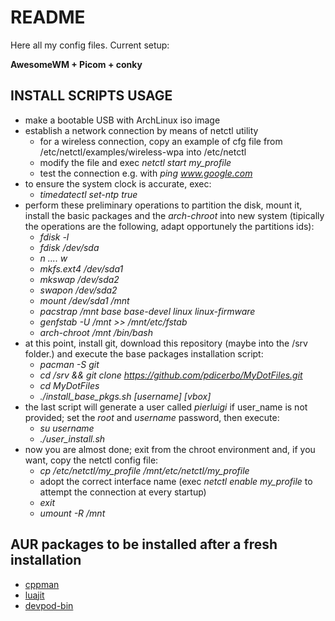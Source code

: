 README
=========

Here all my config files.
Current setup:

**AwesomeWM + Picom + conky**

INSTALL SCRIPTS USAGE
------

- make a bootable USB with ArchLinux iso image
- establish a network connection by means of netctl utility
  - for a wireless connection, copy an example of cfg file from /etc/netctl/examples/wireless-wpa into /etc/netctl
  - modify the file and exec *netctl start my_profile*
  - test the connection e.g. with *ping www.google.com*
- to ensure the system clock is accurate, exec:
  - *timedatectl set-ntp true*
- perform these preliminary operations to partition the disk, mount it, install the basic packages and the *arch-chroot* into new system (tipically the operations are the following, adapt opportunely the partitions ids):
  - *fdisk -l*
  - *fdisk /dev/sda*
  - *n .... w*
  - *mkfs.ext4 /dev/sda1*
  - *mkswap /dev/sda2*
  - *swapon /dev/sda2*
  - *mount /dev/sda1 /mnt*
  - *pacstrap /mnt base base-devel linux linux-firmware*
  - *genfstab -U /mnt >> /mnt/etc/fstab*
  - *arch-chroot /mnt /bin/bash*
- at this point, install git, download this repository (maybe into the /srv folder.) and execute the base packages installation script:
  - *pacman -S git*
  - *cd /srv && git clone https://github.com/pdicerbo/MyDotFiles.git*
  - *cd MyDotFiles*
  - *./install_base_pkgs.sh [username] [vbox]*
- the last script will generate a user called *pierluigi* if user_name is not provided; set the *root* and *username* password, then execute:
  - *su username*
  - *./user_install.sh*
- now you are almost done; exit from the chroot environment and, if you want, copy the netctl config file:
  - *cp /etc/netctl/my_profile /mnt/etc/netctl/my_profile*
  - adopt the correct interface name (exec *netctl enable my_profile* to attempt the connection at every startup)
  - *exit*
  - *umount -R /mnt*

AUR packages to be installed after a fresh installation
------------

- [cppman](https://aur.archlinux.org/packages/cppman)
- [luajit](https://aur.archlinux.org/packages/luajit-tiktoken-bin)
- [devpod-bin](https://aur.archlinux.org/packages/devpod-bin)
